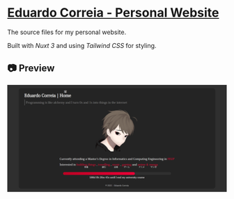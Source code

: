 # [Eduardo Correia - Personal Website](https://educorreia932.dev/)

The source files for my personal website.

Built with _Nuxt 3_ and using _Tailwind CSS_ for styling.

## 📷 Preview

![Preview](preview.png)
